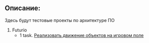 ## Описание:

Здесь будут тестовые проекты по архитектуре ПО

1. Futurio
    - 1 task. [Реализовать движение объектов на игровом поле](arch_futurio/app/task1/README.md)
   